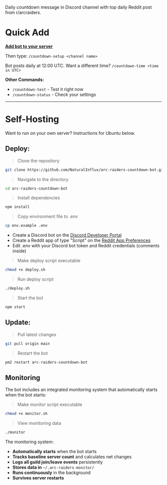 Daily countdown message in Discord channel with top daily Reddit post from r/arcraiders.

# Quick Add

[**Add bot to your server**](https://discord.com/oauth2/authorize?client_id=1413486967525478462&permissions=51264&integration_type=0&scope=bot)

Then type:
`/countdown-setup <channel name>`

Bot posts daily at 12:00 UTC.
Want a different time?
`/countdown-time <time in UTC>`

**Other Commands:**
- `/countdown-test` - Test it right now
- `/countdown-status` - Check your settings

---

# Self-Hosting

Want to run on your own server? Instructions for Ubuntu below.

## Deploy:
> Clone the repository
```bash
git clone https://github.com/NaturalInflux/arc-raiders-countdown-bot.git
```
> Navigate to the directory
```bash
cd arc-raiders-countdown-bot
```
> Install dependencies
```bash
npm install
```
> Copy environment file to .env
```bash
cp env.example .env
```
- Create a Discord bot on the [Discord Developer Portal](https://discord.com/developers/applications)
- Create a Reddit app of type "Script" on the [Reddit App Preferences](https://www.reddit.com/prefs/apps)
- Edit .env with your Discord bot token and Reddit credentials (comments inside)
> Make deploy script executable
```bash
chmod +x deploy.sh
```
> Run deploy script
```bash
./deploy.sh
```
> Start the bot
```bash
npm start
```

## Update:
> Pull latest changes
```bash
git pull origin main
```
> Restart the bot
```bash
pm2 restart arc-raiders-countdown-bot
```

## Monitoring

The bot includes an integrated monitoring system that automatically starts when the bot starts:

> Make monitor script executable
```bash
chmod +x monitor.sh
```
> View monitoring data
```bash
./monitor
```

The monitoring system:
- **Automatically starts** when the bot starts
- **Tracks baseline server count** and calculates net changes
- **Logs all guild join/leave events** persistently
- **Stores data in** `~/.arc-raiders-monitor/`
- **Runs continuously** in the background
- **Survives server restarts**